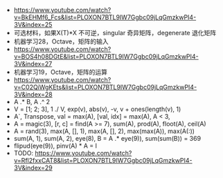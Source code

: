 - https://www.youtube.com/watch?v=BkEHMf6_Fcs&list=PLOXON7BTL9IW7Ggbc09jLqGmzkwPI4-3V&index=25
- 可选材料，如果X(T)*X 不可逆，singular 奇异矩阵，degenerate 退化矩阵
- 机器学习28，Octave，矩阵的输入
- https://www.youtube.com/watch?v=BOS4h08DGtE&list=PLOXON7BTL9IW7Ggbc09jLqGmzkwPI4-3V&index=27
- 机器学习19，Octave，矩阵的运算
- https://www.youtube.com/watch?v=C02QiWgKEts&list=PLOXON7BTL9IW7Ggbc09jLqGmzkwPI4-3V&index=28
- A .* B, A .^ 2
- V = [1; 2; 3], 1 ./ V, exp(v), abs(v), -v, v + ones(length(v), 1)
- A`, Transpose, val = max(A), [val, idx] = max(A), A < 3, 
- A = magic(3), [r, c] = find(A >= 7), sum(A), prod(A), floot(A), ceil(A)
- A = rand(3), max(A, [], 1), max(A, [], 2), max(max(A)), max(A(:))
- sum(A, 1), sum(A, 2), eye(8), B = A .* eye(9)), sum(sum(B)) = 369
- flipud(eye(9)), pinv(A) * A = I
- TODO: https://www.youtube.com/watch?v=Rfl2fxxCAT8&list=PLOXON7BTL9IW7Ggbc09jLqGmzkwPI4-3V&index=29
